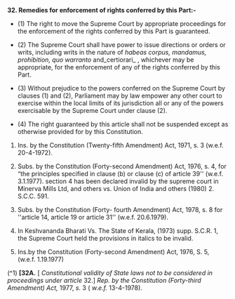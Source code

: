 **32. Remedies for enforcement of rights conferred by this Part:-**
- (1) The right to move the Supreme Court by appropriate proceedings for the enforcement of the rights conferred by this Part is guaranteed.

- (2) The Supreme Court shall have power to issue directions or orders or writs, including writs in the nature of _habeas corpus, mandamus, prohibition, quo warranto_ and_certiorari_ , whichever may be appropriate, for the enforcement of any of the rights conferred by this Part.

	
- (3) Without prejudice to the powers conferred on the Supreme Court by clauses (1) and (2), Parliament may by law empower any other court to exercise within the local limits of its jurisdiction all or any of the powers exercisable by the Supreme Court under clause (2).

- (4) The right guaranteed by this article shall not be suspended except as otherwise provided for by this Constitution.

1.  Ins. by the Constitution (Twenty-fifth Amendment) Act, 1971, s. 3 (w.e.f. 20-4-1972).

2.  Subs. by the Constitution (Forty-second Amendment) Act, 1976, s. 4, for “the principles specified in clause (b) or clause (c) of article 39'' (w.e.f. 3.1.1977). section 4 has been declared invalid by the supreme court in Minerva Mills Ltd, and others vs. Union of India and others (1980) 2. S.C.C. 591.

1.  Subs. by the Constitution (Forty- fourth Amendment) Act, 1978, s. 8 for ''article 14, article 19 or article 31'' (w.e.f. 20.6.1979).

4.  In Keshvananda Bharati Vs. The State of Kerala, (1973) supp. S.C.R. 1, the Supreme Court held the provisions in italics to be invalid.

5.  Ins.by the Constitution (Forty-second Amendment) Act, 1976, S. 5, (w.e.f. 1.19.1977)


(^1) **[32A.** [ _Constitutional validity of State laws not to be considered in proceedings under article_ 32.] _Rep. by the Constitution (Forty-third Amendment) Act,_ 1977, _s._ 3 ( _w.e.f._ 13-4-1978).